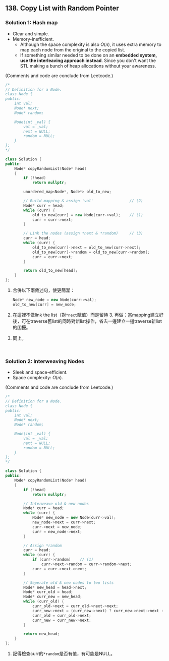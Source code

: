## 138. Copy List with Random Pointer

### Solution 1: Hash map

- Clear and simple.
- Memory-inefficient.
    - Although the space complexity is also $O(n)$, it uses extra memory to map each node from the original to the copied list.
    - If something similar needed to be done on an **embedded system, use the interleaving approach instead**. Since you don't want the STL making a bunch of heap allocations without your awareness.

(Comments and code are conclude from Leetcode.)

```cpp
/*
// Definition for a Node.
class Node {
public:
    int val;
    Node* next;
    Node* random;

    Node(int _val) {
        val = _val;
        next = NULL;
        random = NULL;
    }
};
*/

class Solution {
public:
    Node* copyRandomList(Node* head)
    {
        if (!head)
            return nullptr;

        unordered_map<Node*, Node*> old_to_new;

        // Build mapping & assign 'val'                // (2)
        Node* curr = head;
        while (curr) {
            old_to_new[curr] = new Node(curr->val);    // (1)
            curr = curr->next;
        }

        // Link the nodes (assign *next & *random)     // (3)
        curr = head;
        while (curr) {
            old_to_new[curr]->next = old_to_new[curr->next];
            old_to_new[curr]->random = old_to_new[curr->random];
            curr = curr->next;
        }

        return old_to_new[head];
    }
};
```

1. 合併以下兩敘述句，使更簡潔：
    
    ```cpp
    Node* new_node = new Node(curr->val);
    old_to_new[curr] = new_node;
    ```
    
2. 在這裡不做link the list（對`*next`賦值）而是留待 3. 再做：當mapping建立好後，可在traverse舊list的同時對新list操作，省去一邊建立一邊traverse新list的困擾。
3. 同上。

<br/>

### Solution 2: **Interweaving Nodes**

- Sleek and space-efficient.
- Space complexity: $O(n)$.

(Comments and code are conclude from Leetcode.)

```cpp
/*
// Definition for a Node.
class Node {
public:
    int val;
    Node* next;
    Node* random;

    Node(int _val) {
        val = _val;
        next = NULL;
        random = NULL;
    }
};
*/

class Solution {
public:
    Node* copyRandomList(Node* head)
    {
        if (!head)
            return nullptr;

        // Interweave old & new nodes
        Node* curr = head;
        while (curr) {
            Node* new_node = new Node(curr->val);
            new_node->next = curr->next;
            curr->next = new_node;
            curr = new_node->next;
        }

        // Assign *random
        curr = head;
        while (curr) {
            if (curr->random)    // (1)
                curr->next->random = curr->random->next;
            curr = curr->next->next;
        }

        // Seperate old & new nodes to two lists
        Node* new_head = head->next;
        Node* curr_old = head;
        Node* curr_new = new_head;
        while (curr_old) {
            curr_old->next = curr_old->next->next;
            curr_new->next = (curr_new->next) ? curr_new->next->next : nullptr;
            curr_old = curr_old->next;
            curr_new = curr_new->next;
        }

        return new_head;
    }
};
```

1. 記得檢查curr的`*random`是否有值，有可能是NULL。